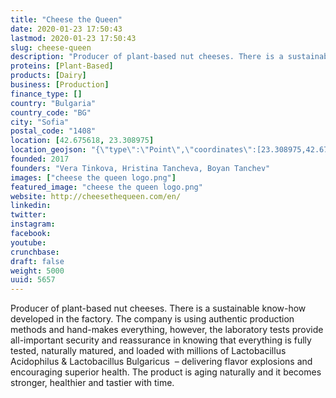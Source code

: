 ```yaml
---
title: "Cheese the Queen"
date: 2020-01-23 17:50:43
lastmod: 2020-01-23 17:50:43
slug: cheese-queen
description: "Producer of plant-based nut cheeses. There is a sustainable know-how developed in the factory. The company is using authentic production methods and hand-makes everything, however, the laboratory tests provide all-important security and reassurance in knowing that everything is fully tested, naturally matured, and loaded with millions of Lactobacillus Acidophilus & Lactobacillus Bulgaricus  – delivering flavor explosions and encouraging superior health. The product is aging naturally and it becomes stronger, healthier and tastier with time."
proteins: [Plant-Based]
products: [Dairy]
business: [Production]
finance_type: []
country: "Bulgaria"
country_code: "BG"
city: "Sofia"
postal_code: "1408"
location: [42.675618, 23.308975]
location_geojson: "{\"type\":\"Point\",\"coordinates\":[23.308975,42.675618]}"
founded: 2017
founders: "Vera Tinkova, Hristina Tancheva, Boyan Tanchev"
images: ["cheese the queen logo.png"]
featured_image: "cheese the queen logo.png"
website: http://cheesethequeen.com/en/
linkedin: 
twitter: 
instagram: 
facebook: 
youtube: 
crunchbase: 
draft: false
weight: 5000
uuid: 5657
---
```

Producer of plant-based nut cheeses. There is a sustainable know-how developed in the factory. The company is using authentic production methods and hand-makes everything, however, the laboratory tests provide all-important security and reassurance in knowing that everything is fully tested, naturally matured, and loaded with millions of Lactobacillus Acidophilus & Lactobacillus Bulgaricus  – delivering flavor explosions and encouraging superior health. The product is aging naturally and it becomes stronger, healthier and tastier with time.
